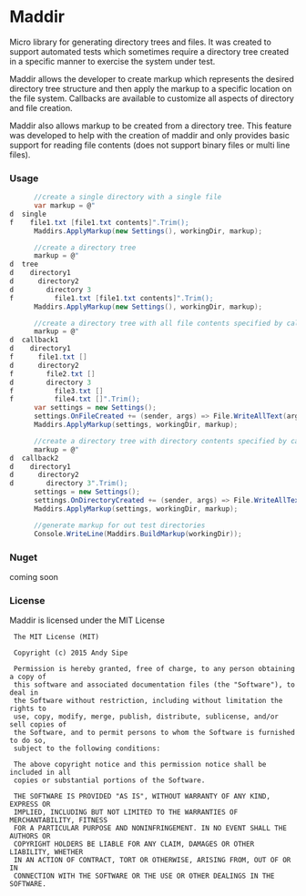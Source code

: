 # Maddir

Micro library for generating directory trees and files.  It was created to support automated tests which sometimes require a directory tree created in a specific manner to exercise the system under test. 

Maddir allows the developer to create markup which represents the desired directory tree structure and then apply the markup to a specific location on the file system.   Callbacks are available to customize all aspects of directory and file creation.

Maddir also allows markup to be created from a directory tree.  This feature was developed to help with the creation of maddir and only provides basic support for reading file contents (does not support binary files or multi line files).

### Usage
```csharp
      //create a single directory with a single file
      var markup = @"
d  single
f    file1.txt [file1.txt contents]".Trim();
      Maddirs.ApplyMarkup(new Settings(), workingDir, markup);

      //create a directory tree
      markup = @"
d  tree
d    directory1
d      directory2
d        directory 3
f          file1.txt [file1.txt contents]".Trim();
      Maddirs.ApplyMarkup(new Settings(), workingDir, markup);

      //create a directory tree with all file contents specified by callbacks
      markup = @"
d  callback1
d    directory1
f      file1.txt []
d      directory2
f        file2.txt []
d        directory 3
f          file3.txt []
f          file4.txt []".Trim();
      var settings = new Settings();
      settings.OnFileCreated += (sender, args) => File.WriteAllText(args.Info.FullName, "sample text");
      Maddirs.ApplyMarkup(settings, workingDir, markup);

      //create a directory tree with directory contents specified by callbacks
      markup = @"
d  callback2
d    directory1
d      directory2
d        directory 3".Trim();
      settings = new Settings();
      settings.OnDirectoryCreated += (sender, args) => File.WriteAllText(Path.Combine(args.Info.FullName, "file.txt"), "data");
      Maddirs.ApplyMarkup(settings, workingDir, markup);

      //generate markup for out test directories
      Console.WriteLine(Maddirs.BuildMarkup(workingDir));
```

### Nuget

coming soon

### License

Maddir is licensed under the MIT License

     The MIT License (MIT)
     
     Copyright (c) 2015 Andy Sipe
     
     Permission is hereby granted, free of charge, to any person obtaining a copy of
     this software and associated documentation files (the "Software"), to deal in
     the Software without restriction, including without limitation the rights to
     use, copy, modify, merge, publish, distribute, sublicense, and/or sell copies of
     the Software, and to permit persons to whom the Software is furnished to do so,
     subject to the following conditions:
     
     The above copyright notice and this permission notice shall be included in all
     copies or substantial portions of the Software.
     
     THE SOFTWARE IS PROVIDED "AS IS", WITHOUT WARRANTY OF ANY KIND, EXPRESS OR
     IMPLIED, INCLUDING BUT NOT LIMITED TO THE WARRANTIES OF MERCHANTABILITY, FITNESS
     FOR A PARTICULAR PURPOSE AND NONINFRINGEMENT. IN NO EVENT SHALL THE AUTHORS OR
     COPYRIGHT HOLDERS BE LIABLE FOR ANY CLAIM, DAMAGES OR OTHER LIABILITY, WHETHER
     IN AN ACTION OF CONTRACT, TORT OR OTHERWISE, ARISING FROM, OUT OF OR IN
     CONNECTION WITH THE SOFTWARE OR THE USE OR OTHER DEALINGS IN THE SOFTWARE.
